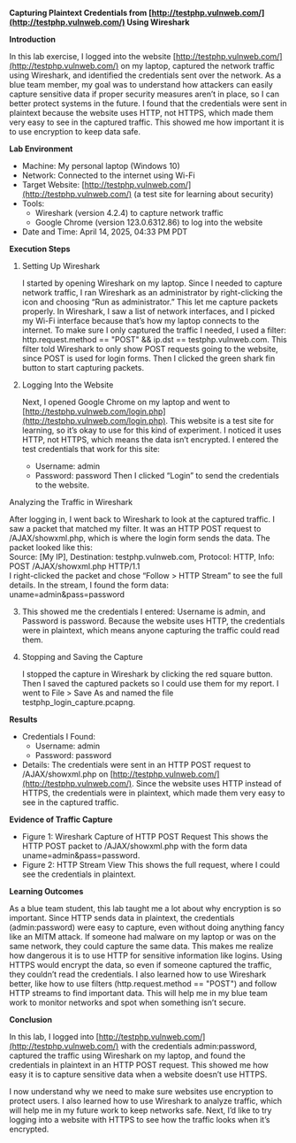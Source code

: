 **Capturing Plaintext Credentials from [http://testphp.vulnweb.com/](http://testphp.vulnweb.com/) Using Wireshark**

**Introduction**

In this lab exercise, I logged into the website [http://testphp.vulnweb.com/](http://testphp.vulnweb.com/) on my laptop, captured the network traffic using Wireshark, and identified the credentials sent over the network. As a blue team member, my goal was to understand how attackers can easily capture sensitive data if proper security measures aren’t in place, so I can better protect systems in the future. I found that the credentials were sent in plaintext because the website uses HTTP, not HTTPS, which made them very easy to see in the captured traffic. This showed me how important it is to use encryption to keep data safe.

**Lab Environment**

* Machine: My personal laptop (Windows 10\)  
* Network: Connected to the internet using Wi-Fi  
* Target Website: [http://testphp.vulnweb.com/](http://testphp.vulnweb.com/) (a test site for learning about security)  
* Tools:  
  * Wireshark (version 4.2.4) to capture network traffic  
  * Google Chrome (version 123.0.6312.86) to log into the website  
* Date and Time: April 14, 2025, 04:33 PM PDT

**Execution Steps**

1. Setting Up Wireshark

    I started by opening Wireshark on my laptop. Since I needed to capture network traffic, I ran Wireshark as an administrator by right-clicking the icon and choosing “Run as administrator.” This let me capture packets properly. In Wireshark, I saw a list of network interfaces, and I picked my Wi-Fi interface because that’s how my laptop connects to the internet. To make sure I only captured the traffic I needed, I used a filter: http.request.method \== "POST" && ip.dst \== testphp.vulnweb.com. This filter told Wireshark to only show POST requests going to the website, since POST is used for login forms. Then I clicked the green shark fin button to start capturing packets.

2. Logging Into the Website

    Next, I opened Google Chrome on my laptop and went to [http://testphp.vulnweb.com/login.php](http://testphp.vulnweb.com/login.php). This website is a test site for learning, so it’s okay to use for this kind of experiment. I noticed it uses HTTP, not HTTPS, which means the data isn’t encrypted. I entered the test credentials that work for this site:

   * Username: admin  
   * Password: password Then I clicked “Login” to send the credentials to the website.

Analyzing the Traffic in Wireshark

 After logging in, I went back to Wireshark to look at the captured traffic. I saw a packet that matched my filter. It was an HTTP POST request to /AJAX/showxml.php, which is where the login form sends the data. The packet looked like this:  
Source: \[My IP\], Destination: testphp.vulnweb.com, Protocol: HTTP, Info: POST /AJAX/showxml.php HTTP/1.1  
I right-clicked the packet and chose “Follow \> HTTP Stream” to see the full details. In the stream, I found the form data:  
uname=admin\&pass=password

3. This showed me the credentials I entered: Username is admin, and Password is password. Because the website uses HTTP, the credentials were in plaintext, which means anyone capturing the traffic could read them.

4. Stopping and Saving the Capture

    I stopped the capture in Wireshark by clicking the red square button. Then I saved the captured packets so I could use them for my report. I went to File \> Save As and named the file testphp\_login\_capture.pcapng.

**Results**

* Credentials I Found:  
  * Username: admin  
  * Password: password  
* Details: The credentials were sent in an HTTP POST request to /AJAX/showxml.php on [http://testphp.vulnweb.com/](http://testphp.vulnweb.com/). Since the website uses HTTP instead of HTTPS, the credentials were in plaintext, which made them very easy to see in the captured traffic.

**Evidence of Traffic Capture**

* Figure 1: Wireshark Capture of HTTP POST Request This shows the HTTP POST packet to /AJAX/showxml.php with the form data uname=admin\&pass=password.  
* Figure 2: HTTP Stream View This shows the full request, where I could see the credentials in plaintext.

**Learning Outcomes**

As a blue team student, this lab taught me a lot about why encryption is so important. Since HTTP sends data in plaintext, the credentials (admin:password) were easy to capture, even without doing anything fancy like an MITM attack. If someone had malware on my laptop or was on the same network, they could capture the same data. This makes me realize how dangerous it is to use HTTP for sensitive information like logins. Using HTTPS would encrypt the data, so even if someone captured the traffic, they couldn’t read the credentials. I also learned how to use Wireshark better, like how to use filters (http.request.method \== "POST") and follow HTTP streams to find important data. This will help me in my blue team work to monitor networks and spot when something isn’t secure.

**Conclusion**

In this lab, I logged into [http://testphp.vulnweb.com/](http://testphp.vulnweb.com/) with the credentials admin:password, captured the traffic using Wireshark on my laptop, and found the credentials in plaintext in an HTTP POST request. This showed me how easy it is to capture sensitive data when a website doesn’t use HTTPS.

I now understand why we need to make sure websites use encryption to protect users. I also learned how to use Wireshark to analyze traffic, which will help me in my future work to keep networks safe. Next, I’d like to try logging into a website with HTTPS to see how the traffic looks when it’s encrypted.